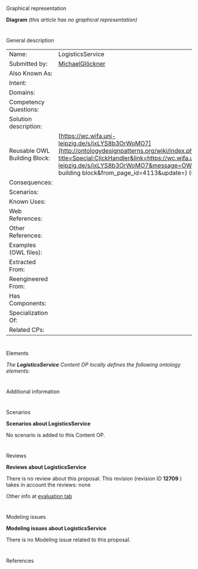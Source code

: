 # 

 Graphical representation



__Diagram__ 
_(this article has no graphical representation)_ 




# 

 General description




|  |  |
| --- | --- |
|  Name:  |  LogisticsService  |
|  Submitted by:  | [MichaelGlöckner](../User/MichaelGlöckner "User:MichaelGlöckner")  |
|  Also Known As:  |  |
|  Intent:  |  |
|  Domains:  |  |
|  Competency Questions:  |  |
|  Solution description:  |  |
|  Reusable OWL Building Block:  | [https://wc.wifa.uni-leipzig.de/s/ixLYS8b3OrWoMO7](http://ontologydesignpatterns.org/wiki/index.php?title=Special:ClickHandler&link=https://wc.wifa.uni-leipzig.de/s/ixLYS8b3OrWoMO7&message=OWL building block&from_page_id=4113&update=)  (0)  |
|  Consequences:  |  |
|  Scenarios:  |  |
|  Known Uses:  |  |
|  Web References:  |  |
|  Other References:  |  |
|  Examples (OWL files):  |  |
|  Extracted From:  |  |
|  Reengineered From:  |  |
|  Has Components:  |  |
|  Specialization Of:  |  |
|  Related CPs:  |  |



  





# 

 Elements



_The
 __LogisticsService__ 
 Content OP locally defines the following ontology elements:_ 




  





# 

 Additional information



# 

 Scenarios




__Scenarios about LogisticsService__ 


 No scenario is added to this Content OP.
 




# 

 Reviews




__Reviews about LogisticsService__ 


 There is no review about this proposal.
This revision (revision ID
 __12709__ 
 ) takes in account the reviews: none
 



 Other info at
 [evaluation tab](http://ontologydesignpatterns.org/wiki/index.php?title=Submissions:LogisticsService&action=evaluation "http://ontologydesignpatterns.org/wiki/index.php?title=Submissions:LogisticsService&action=evaluation") 





# 

 Modeling issues




__Modeling issues about LogisticsService__ 


 There is no Modeling issue related to this proposal.
 




# 

 References